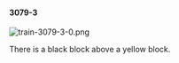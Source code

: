 #### 3079-3
![train-3079-3-0.png](https://github.com/lil-lab/nlvr/raw/master/nlvr/train/images/39/train-3079-3-0.png "train-3079-3-0.png")

There is a black block above a yellow block.